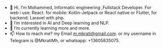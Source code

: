 - 👋 Hi, I’m Mohammed, Informatic engineering ,Fullstack Developer. For web i use: React. for mobile: Kotlin-Jetpack or React native or Flutter, for backend: Laravel with php.
- 👀 I’m interested in AI and Deep learning and NLP.
- 🌱 I’m currently learning more and more.
- 📫 How to reach me? my Email m.mkrati@gmail.com. or my username in Telegram is @MkratiMh, or whatsapp: +13605835075.

<!---
mohamedmkr/mohamedmkr is a ✨ special ✨ repository because its `README.md` (this file) appears on your GitHub profile.
You can click the Preview link to take a look at your changes.
--->
